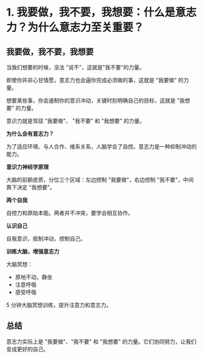 # 1. 我要做，我不要，我想要：什么是意志力？为什么意志力至关重要？

## 我要做，我不要，我想要

当我们想要的时候，没法 "说不"，这就是"我不要"的力量。

即使你并非心甘情愿，意志力也会逼你完成必须做的事，这就是 "我要做" 的力量。

想要某些事，你会遏制你的意识冲动，关键时刻明确自己的目标，这就是 "我想要" 的力量。

意识力就是驾驭 "我要做"、 "我不要" 和 "我想要" 的力量。

**为什么会有意志力？**

为了适应环境、与人合作、维系关系，人脑学会了自控。意志力是一种抑制冲动的能力。

**意识力神经学原理**

大脑的前额皮质，分位三个区域：左边控制 "我要做"，右边控制 "我不要"，中间靠下决定 "我想要"。

**两个自我**

自控力和原始本能。两者并不冲突，要学会相互协作。

**认识自己**

自我意识，抵制冲动，控制自己。

**训练大脑，增强意志力**

大脑冥想：

-   原地不动，静坐
-   注意呼吸
-   感受呼吸

5 分钟大脑冥想训练，提升注意力和意志力。

## 总结

意志力实际上是 "我要做"、"我不要" 和 "我想要" 的力量。它们协同努力，让我们变成更好的自己。